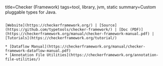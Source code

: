 title=Checker (Framework)
tags=tool, library, jvm, static
summary=Custom pluggable types for Java.
~~~~~~

[Website](https://checkerframework.org/) | [Source](https://github.com/typetools/checker-framework/) | [Doc (PDF)](https://checkerframework.org/manual/checker-framework-manual.pdf) | [Tutorials](https://checkerframework.org/tutorial/)

* [Dataflow Manual](https://checkerframework.org/manual/checker-framework-dataflow-manual.pdf)
* [Annotation File Utilities](https://checkerframework.org/annotation-file-utilities/)
